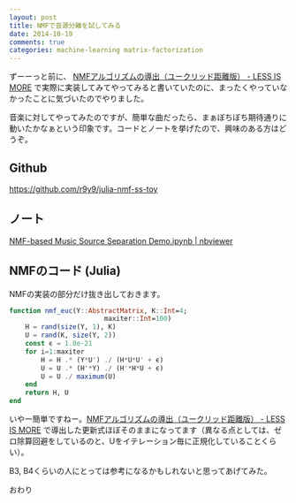 ```yaml
---
layout: post
title: NMFで音源分離を試してみる
date: 2014-10-19
comments: true
categories: machine-learning matrix-factorization
---
```


ずーーっと前に、 [NMFアルゴリズムの導出（ユークリッド距離版） - LESS IS MORE](http://r9y9.github.io/blog/2013/07/27/nmf-euclid/) で実際に実装してみてやってみると書いていたのに、まったくやっていなかったことに気づいたのでやりました。

音楽に対してやってみたのですが、簡単な曲だったら、まぁぼちぼち期待通りに動いたかなぁという印象です。コードとノートを挙げたので、興味のある方はどうぞ。

## Github

https://github.com/r9y9/julia-nmf-ss-toy

## ノート

[NMF-based Music Source Separation Demo.ipynb | nbviewer](http://nbviewer.ipython.org/github/r9y9/julia-nmf-ss-toy/blob/master/NMF-based%20Music%20Source%20Separation%20Demo.ipynb)

## NMFのコード (Julia)

NMFの実装の部分だけ抜き出しておきます。
```julia
function nmf_euc(Y::AbstractMatrix, K::Int=4;
                        maxiter::Int=100)
    H = rand(size(Y, 1), K)
    U = rand(K, size(Y, 2))
    const ϵ = 1.0e-21
    for i=1:maxiter
        H = H .* (Y*U') ./ (H*U*U' + ϵ)
        U = U .* (H'*Y) ./ (H'*H*U + ϵ)
        U = U ./ maximum(U)
    end
    return H, U
end
```

いやー簡単ですねー。[NMFアルゴリズムの導出（ユークリッド距離版） - LESS IS MORE](http://r9y9.github.io/blog/2013/07/27/nmf-euclid/) で導出した更新式ほぼそのままになってます（異なる点としては、ゼロ除算回避をしているのと、Uをイテレーション毎に正規化していることくらい）。

B3, B4くらいの人にとっては参考になるかもしれないと思ってあげてみた。

おわり

